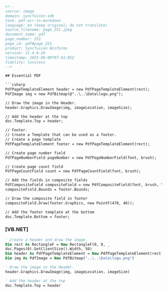 ```html
<!-- 
source: image
domain: syncfusion-sdk
task: pdf-ocr-to-markdown
language: en (keep original; do not translate)
source_filename: page_251.jpeg
document_name: pdf
page_number: 251
page_id: pdf#page_251
product: Syncfusion Winforms
version: 11.4.0.26
timestamp: 2025-08-09T07:41:05Z
fidelity: lossless
-->

## Essential PDF

```csharp
PdfPageTemplateElement header = new PdfPageTemplateElement(rect);
PdfImage img = new PdfBitmap(@"..\..\Data\logo.png");

// Draw the image in the Header.
header.Graphics.DrawImage(img, imageLocation, imageSize);

// Add the header at the top
doc.Template.Top = header;

// Footer.
// Create a Template that can be used as a footer.
// Create a page template
PdfPageTemplateElement footer = new PdfPageTemplateElement(rect);

// Create page number field
PdfPageNumberField pageNumber = new PdfPageNumberField(font, brush);

// Create page count field
PdfPageCountField count = new PdfPageCountField(font, brush);

// Add the fields in composite fields
PdfCompositeField compositeField = new PdfCompositeField(font, brush, "Page {0} of {1}", pageNumber, count);
compositeField.Bounds = footer.Bounds;

// Draw the composite field in footer
compositeField.Draw(footer.Graphics, new PointF(470, 40));

// Add the footer template at the bottom
doc.Template.Bottom = footer;
```

### [VB.NET]

```vb
' Create a header and draw the image.
Dim rect As RectangleF = New RectangleF(0, 0, _
doc.Pages(0).GetClientSize().Width, 50)
Dim header As PdfPageTemplateElement = New PdfPageTemplateElement(rect)
Dim img As PdfImage = New PdfBitmap("..\..\Data\logo.png")

' Draw the image in the Header.
header.Graphics.DrawImage(img, imageLocation, imageSize)

' Add the header at the top
doc.Template.Top = header
```

<!-- tags: [syncfusion, pdf, template element, header, footer, page number field, page count field, composite field] keywords: [syncfusion pdf, template creation, image embedding, page header, page footer, page number field, page count field, composite field layout] -->
```